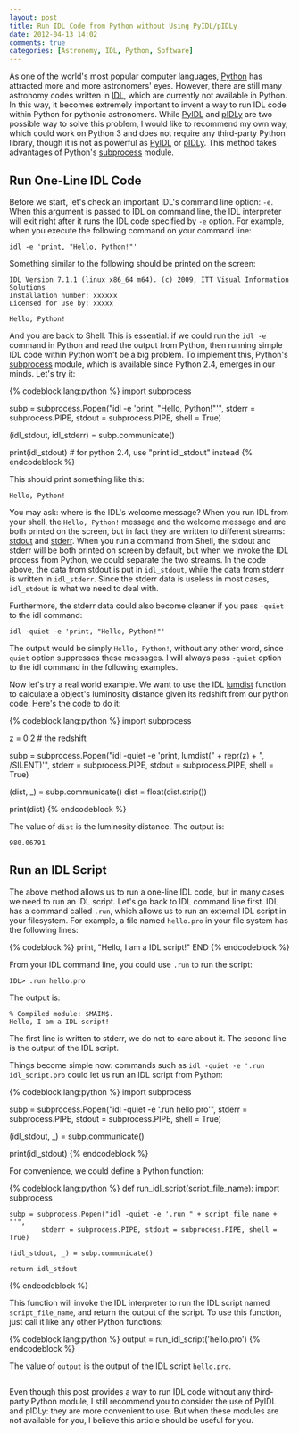 ```yaml
---
layout: post
title: Run IDL Code from Python without Using PyIDL/pIDLy
date: 2012-04-13 14:02
comments: true
categories: [Astronomy, IDL, Python, Software]
---
```


As one of the world's most popular computer languages, [Python][] has attracted
more and more astronomers' eyes. However, there are still many astronomy codes
written in [IDL][], which are currently not available in Python. In this way,
it becomes extremely important to invent a way to run IDL code within Python
for pythonic astronomers. While [PyIDL][] and [pIDLy][] are two possible way to
solve this problem, I would like to recommend my own way, which could work on
Python 3 and does not require any third-party Python library, though it is not
as powerful as [PyIDL][] or [pIDLy][]. This method takes advantages of Python's
[subprocess][Python subprocess] module.

<!-- more -->

## Run One-Line IDL Code

Before we start, let's check an important IDL's command line option: `-e`.
When this argument is passed to IDL on command line, the IDL interpreter will
exit right after it runs the IDL code specified by `-e` option. For example,
when you execute the following command on your command line:

    idl -e 'print, "Hello, Python!"'

Something similar to the following should be printed on the screen:

    IDL Version 7.1.1 (linux x86_64 m64). (c) 2009, ITT Visual Information Solutions
    Installation number: xxxxxx
    Licensed for use by: xxxxx

    Hello, Python!

And you are back to Shell. This is essential: if we could run the `idl -e`
command in Python and read the output from Python, then running simple IDL code
within Python won't be a big problem. To implement this, Python's
[subprocess][Python subprocess] module, which is available since Python 2.4,
emerges in our minds. Let's try it:

{% codeblock lang:python %}
import subprocess

subp = subprocess.Popen("idl -e 'print, \"Hello, Python!\"'",
        stderr = subprocess.PIPE, stdout = subprocess.PIPE, shell = True)

(idl_stdout, idl_stderr) = subp.communicate()

print(idl_stdout)   # for python 2.4, use "print idl_stdout" instead
{% endcodeblock %}

This should print something like this:

    Hello, Python!

You may ask: where is the IDL's welcome message? When you run IDL from your
shell, the `Hello, Python!` message and the welcome message and are both printed
on the screen, but in fact they are written to different streams: [stdout][] and
[stderr][]. When you run a command from Shell, the stdout and stderr will be
both printed on screen by default, but when we invoke the IDL process from
Python, we could separate the two streams. In the code above, the data from
stdout is put in `idl_stdout`, while the data from stderr is written in
`idl_stderr`. Since the stderr data is useless in most cases, `idl_stdout` is
what we need to deal with.

Furthermore, the stderr data could also become cleaner if you pass `-quiet` to
the idl command:

    idl -quiet -e 'print, "Hello, Python!"'

The output would be simply `Hello, Python!`, without any other word, since
`-quiet` option suppresses these messages. I will always pass `-quiet` option to
the idl command in the following examples.

Now let's try a real world example. We want to use the IDL [lumdist][] function
to calculate a object's luminosity distance given its redshift from our python
code. Here's the code to do it:


{% codeblock lang:python %}
import subprocess

z = 0.2         # the redshift

subp = subprocess.Popen("idl -quiet -e 'print, lumdist(" + repr(z) + ", /SILENT)'",
        stderr = subprocess.PIPE, stdout = subprocess.PIPE, shell = True)

(dist, _) = subp.communicate()
dist = float(dist.strip())

print(dist)
{% endcodeblock %}

The value of `dist` is the luminosity distance. The output is:

    980.06791


## Run an IDL Script

The above method allows us to run a one-line IDL code, but in many cases we need
to run an IDL script. Let's go back to IDL command line first. IDL has a
command called `.run`, which allows us to run an external IDL script in your
filesystem. For example, a file named `hello.pro` in your file system has the
following lines:

{% codeblock %}
print, "Hello, I am a IDL script!"
END
{% endcodeblock %}

From your IDL command line, you could use `.run` to run the script:

    IDL> .run hello.pro

The output is:

    % Compiled module: $MAIN$.
    Hello, I am a IDL script!
    
The first line is written to stderr, we do not to care about it. The second
line is the output of the IDL script.

Things become simple now: commands such as `idl -quiet -e '.run idl_script.pro`
could let us run an IDL script from Python:

{% codeblock lang:python %}
import subprocess

subp = subprocess.Popen("idl -quiet -e '.run hello.pro'",
        stderr = subprocess.PIPE, stdout = subprocess.PIPE, shell = True)

(idl_stdout, _) = subp.communicate()

print(idl_stdout)
{% endcodeblock %}

For convenience, we could define a Python function:

{% codeblock lang:python %}
def run_idl_script(script_file_name):
    import subprocess

    subp = subprocess.Popen("idl -quiet -e '.run " + script_file_name + "'",
            stderr = subprocess.PIPE, stdout = subprocess.PIPE, shell = True)

    (idl_stdout, _) = subp.communicate()

    return idl_stdout
{% endcodeblock %}

This function will invoke the IDL interpreter to run the IDL script named
`script_file_name`, and return the output of the script. To use this function,
just call it like any other Python functions:

{% codeblock lang:python %}
output = run_idl_script('hello.pro')
{% endcodeblock %}

The value of `output` is the output of the IDL script `hello.pro`.

## 

Even though this post provides a way to run IDL code without any third-party
Python module, I still recommend you to consider the use of PyIDL and pIDLy:
they are more convenient to use. But when these modules are not available for
you, I believe this article should be useful for you.


[IDL]: http://www.exelisvis.com/ProductsServices/IDL.aspx
[PyIDL]: http://www.cacr.caltech.edu/~mmckerns/pyIDL.html
[Python subprocess]: http://docs.python.org/library/subprocess.html
[Python]: http://www.python.org
[lumdist]: http://idlastro.gsfc.nasa.gov/ftp/pro/astro/lumdist.pro
[pIDLy]: http://astronomy.sussex.ac.uk/~anthonys/pidly/
[stderr]: http://en.wikipedia.org/wiki/Standard_streams#Standard_error_.28stderr.29
[stdout]: http://en.wikipedia.org/wiki/Standard_streams#Standard_output_.28stdout.29
